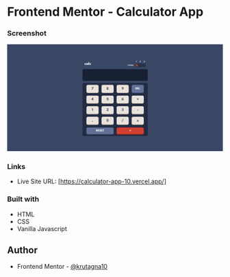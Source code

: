 # Frontend Mentor - Calculator App

### Screenshot

![](screenshot/Screenshot.png)

### Links

- Live Site URL: [https://calculator-app-10.vercel.app/]

### Built with

- HTML
- CSS
- Vanilla Javascript

## Author
- Frontend Mentor - [@krutagna10](https://www.frontendmentor.io/profile/krutagna10)